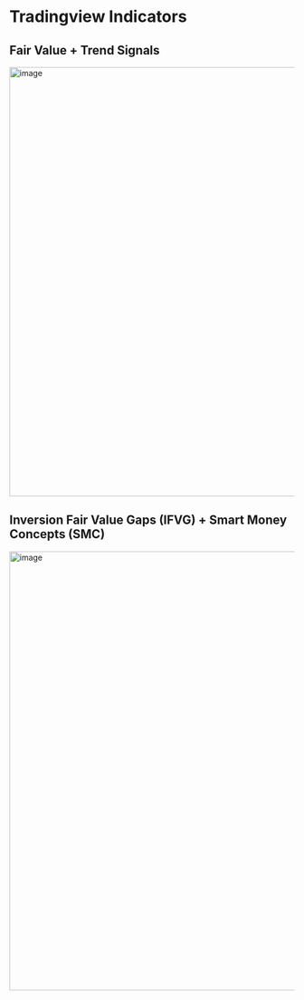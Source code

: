 # Tradingview Indicators

## Fair Value + Trend Signals

<img width="1654" height="757" alt="image" src="https://github.com/user-attachments/assets/f89c342a-6579-41f0-b57d-d729962647c6" />

## Inversion Fair Value Gaps (IFVG) + Smart Money Concepts (SMC)

<img width="1659" height="774" alt="image" src="https://github.com/user-attachments/assets/1c5986bb-1990-481f-94e1-9c0ea7723159" />
